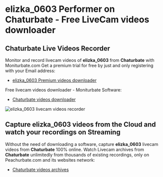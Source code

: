 # elizka_0603 Performer on Chaturbate - Free LiveCam videos downloader

## Chaturbate Live Videos Recorder

Monitor and record livecam videos of **elizka_0603** from **Chaturbate** with Moniturbate.com
Get a premium trial for free by just and only registering with your Email address:
* [elizka_0603 Premium videos downloader](https://moniturbate.com/request-demo-licence-key.html)

Free livecam videos downloader - Moniturbate Software:
* [Chaturbate videos downloader](https://moniturbate.com/moniturbate-download-software.html)

![elizka_0603 livecam videos recorder](https://peachurnet.com/templates/moniturbate-software.png)


## Capture elizka_0603 videos from the Cloud and watch your recordings on Streaming

Without the need of downloading a software, capture **elizka_0603** livecam videos from **Chaturbate** 100% online.
Watch Livecam archives from **Chaturbate** unlimitedly from thousands of existing recordings, only on Peachurbate.com and its websites network:
* [Chaturbate videos archives](https://peachurnet.com/)